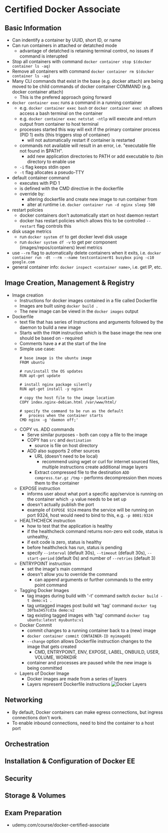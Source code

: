 # Certified Docker Associate

## Basic Information
- Can indentify a container by UUID, short ID, or name
- Can run containers in attached or detatched mode
    - advantage of detatched is retaining terminal control, no issues if command is interupted
- Stop all containers with command `docker container stop $(docker container ls -aq)`
- Remove all containers with command `docker container rm $(docker container ls -aq)`
- Many CLI commands that exist in the base (e.g. docker attach) are being moved to be child commands of docker container COMMAND (e.g. docker container attach)
    - This is the prefered approach going forward
- `docker container exec` runs a command in a running container
    - e.g. `docker container exec bash` or `docker container exec sh` allows access a bash terminal on the container
    - e.g. `docker container exec netstat -ntlp` will execute and return output from container to host terminal
    - processes started this way will exit if the primary container process (PID 1) exits (this triggers stop of container)
        - will not automatically restart if container is restarted
    - commands not available will result in an error, i.e. "executable file not found in $PATH".
        - add new application directories to PATH or add executable to /bin directory to enable use 
    - `-i` flag keeps stdin open
    - `-t` flag allocates a pseudo-TTY
- default container command 
    - executes with PID 1
    - is defined with the CMD directive in the dockerfile
    - override by:
        - altering dockerfile and create new image to run container from
        - alter at runtime i.e. `docker container run -d nginx sleep 500`
- restart policies
    - docker containers don't automatically start on host daemon restart
    - docker has restart policies which allows this to be controlled
        `--restart` flag controls this
- disk usage metrics
    - run `docker system df` to get docker level disk usage
    - run `docker system df -v` to get per component (images/repos/containers) level metrics
- use `--rm` flag to automatically delete containers when it exits, i.e. `docker container run -dt --rm --name testcontainer01 busybox ping -c10 google.com`
- general container info: `docker inspect <container name>`, i.e. get IP, etc.
 
## Image Creation, Management & Registry
- Image creation
    - Instructions for docker images contained in a file called Dockerfile
    - Images are built using `docker build .` 
    - The new image can be viewd in the `docker images` output
- Dockerfile
    - text file that has series of Instructions and arguments followed by the daemon to build a new image
    - Starts with the `FROM` instruction which is the base image the new one should be based on - required
    - Comments have a `#` at the start of the line
    - Simple use case:
        ```
        # base image is the ubuntu image
        FROM ubuntu

        # run/install the OS updates
        RUN apt-get update

        # install nginx package silently
        RUN apt-get install -y nginx

        # copy the host file to the image location
        COPY index.nginx-debian.html /var/www/html/

        # specify the command to be run as the default 
        #   process when the container starts
        CMD nginx -g 'daemon off;'
        ```
    - COPY vs. ADD commands
        - Serve similar purposes - both can copy a file to the image
        - COPY has `src` and `destination`
            - source is file on host directory
        - ADD also supports 2 other sources
            - URL (doesn't need to be local)
                - recommend using wget or curl for internet sourced files, multiple instructions create additional image layers
            - Extract compressed file to the destination
                `ADD compress.tar.gz /tmp` - performs decompression then moves them to the container
    - EXPOSE instruction
        - informs user about what port a specific app/service is running on the container which `-p` value needs to be set up
        - doesn't actually publish the port
        - example of `EXPOSE 9324` means the service will be running on port 9324, host would need to bind to this, e.g. `-p 8001:9324`
    - HEALTHCHECK instruction
        - how to test that the application is healthy
        - if the healthcheck command returns non-zero exit code, status is unhealthy,
        - if exit code is zero, status is healthy
        - before healthcheck has run, status is pending
        - specify `--interval` (default 30s), `--timeout` (default 30s), `--start-period` (default 0s)  and number of `--retries` (default 3)
    - ENTRYPOINT instruction
        - set the image's main command
        - doesn't allow you to override the command
            - can append arguments or further commands to the entry point command
    - Tagging Docker Images
        - tag images during build with '-t' command switch `docker build -t demo:v1 .`
        - tag untagged images post build wit 'tag' command `docker tag 30fba3457cd3a demo:v2`
        - tag existing tagged images with 'tag' command `docker tag ubuntu:latest myubuntu:v1`
    - Docker Commit
        - commit changes to a running container back to a (new) image
        - `docker container commit CONTAINER-ID myimage01`
        - `--change` option allows Dockerfile instruction changes to the image that gets created
            - CMD, ENTRYPOINT, ENV, EXPOSE, LABEL, ONBUILD, USER, VOLUME, WORKDIR
        - container and processes are paused while the new image is being committed
    - Layers of Docker Image
        - Docker images are made from a series of layers
        - Layers represent Dockerfile instructions
        ![Docker Layers](https://blog.florianlopes.io/content/images/2016/04/Docker-layers.png)


## Networking
- By default, Docker containers can make egress connections, but ingress connections don't work.
- To enable inbound connections, need to bind the container to a host port

## Orchestration

## Installation & Configuration of Docker EE

## Security

## Storage & Volumes

## Exam Preparation
- udemy.com/course/docker-certified-associate